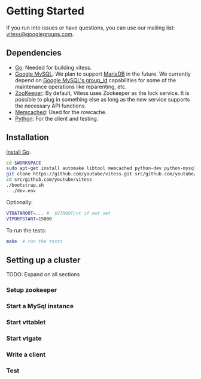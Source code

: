 # Getting Started
If you run into issues or have questions, you can use our mailing list: vitess@googlegroups.com.

## Dependencies

* [Go](http://golang.org): Needed for building vitess.
* [Google MySQL](https://code.google.com/r/sougou-vitess-mysql/):
  We plan to support [MariaDB](https://mariadb.org/) in the future.
  We currently depend on
  [Google MySQL's group_id](https://code.google.com/p/google-mysql-tools/wiki/GlobalTransactionIds)
  capabilities for some of the maintenance operations like
  reparenting, etc.
* [ZooKeeper](http://zookeeper.apache.org/): By default, Vitess
  uses Zookeeper as the lock service. It is possible to plug in
  something else as long as the new service supports the
  necessary API functions.
* [Memcached](http://memcached.org): Used for the rowcache.
* [Python](http://python.org): For the client and testing.

## Installation

[Install Go](http://golang.org/doc/install).

``` sh
cd $WORKSPACE
sudo apt-get install automake libtool memcached python-dev python-mysqldb libssl-dev g++ mercurial git pkg-config
git clone https://github.com/youtube/vitess.git src/github.com/youtube/vitess
cd src/github.com/youtube/vitess
./bootstrap.sh
. ./dev.env
```

Optionally:

``` sh
VTDATAROOT=... #  $VTROOT/vt if not set
VTPORTSTART=15000
```

To run the tests:

``` sh
make  # run the tests
```

## Setting up a cluster
TODO: Expand on all sections
### Setup zookeeper
### Start a MySql instance
### Start vttablet
### Start vtgate
### Write a client
### Test
